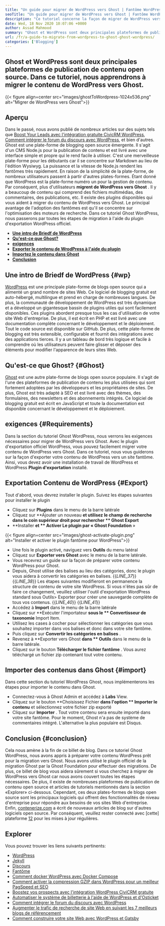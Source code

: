 ```yaml
---
title: "Un guide pour migrer de WordPress vers Ghost | Fantôme WordPress" 
seoTitle: "Un guide pour migrer de WordPress vers Ghost | Fantôme WordPress" 
description: "Ce tutoriel concerne la façon de migrer de WordPress vers Ghost. Nous apprendrons à migrer vos messages et pages vers le fantôme à partir du site Web WordPress existant." 
date: Wed, 18 Nov 2020 10:07:06 +0000
author: Assad Mahmood
summary: "Ghost et WordPress sont deux principales plateformes de publication de contenu open source. Dans ce tutoriel, nous apprendrons à migrer le contenu de WordPress vers Ghost." 
url: /fr/a-guide-to-migrate-from-wordpress-to-ghost-ghost-wordpress/
categories: ['Blogging']
---
```


## Ghost et WordPress sont deux principales plateformes de publication de contenu open source. Dans ce tutoriel, nous apprendrons à migrer le contenu de WordPress vers Ghost.

{{< figure align=center src="images/ghostToWordpress-1024x536.png" alt="Migrer de WordPress vers Ghost">}}


## Aperçu
Dans le passé, nous avons publié de nombreux articles sur des sujets tels que [Boost Your Leads avec l'intégration gratuite CivicRM WordPress][1], [Comment intégrer le forum du discours avec WordPress][2], et bien d'autres. Ghost est une plate-forme de blogging open source émergente. Il s'agit d'un CMS Node.js pour la publication de contenu et est livré avec une interface simple et propre qui le rend facile à utiliser. C'est une merveilleuse plate-forme pour les débutants car il se concentre sur Markdown au lieu de l'édition Wysiwyg. La puissance et la vitesse de Node.js rendent les fantômes très rapidement. En raison de la simplicité de la plate-forme, de nombreux utilisateurs passent à partir d'autres plates-formes. Étant donné que WordPress est la plate-forme numéro un pour la gestion de contenu.
Par conséquent, plus d'utilisateurs **migrent de WordPress vers Ghost** . Il y a beaucoup de contenu qui comprend des fichiers multimédias, des commentaires, des publications, etc. Il existe des plugins disponibles qui vous aident à migrer du contenu de WordPress vers Ghost. Le principal avantage de l'adoption des fantômes est qu'il se concentre sur l'optimisation des moteurs de recherche. Dans ce tutoriel Ghost WordPress, nous passerons par toutes les étapes de migration à l'aide du plugin d'exportation WordPress officiel.
  * **[Une intro de Briedf de WordPress][3]** 
  * **[Qu'est-ce que Ghost?][4]** 
  * **[exigences][5]** 
  * **[Exporter le contenu de WrodPress à l'aide du plugin][6]** 
  * **[Importez le contenu dans Ghost][7]** 
  * **[Conclusion][8]** 

## **Une intro de Briedf de WordPress**    {#wp}
[WordPress][9] est une principale plate-forme de blogs open source qui a alimenté un grand nombre de sites Web. Ce logiciel de blogging gratuit est auto-hébergé, multilingue et prend en charge de nombreuses langues. De plus, la communauté de développement de WordPress est très dynamique et a développé un gigantesque bassin de plugins utiles qui sont facilement disponibles. Ces plugins abordent presque tous les cas d'utilisation de votre site Web d'entreprise. De plus, il est écrit en PHP et est livré avec une documentation complète concernant le développement et le déploiement. Tout le code source est disponible sur GitHub. De plus, cette plate-forme de blogging est très extensible, configurable et fournit des intégrations avec des applications tierces. Il y a un tableau de bord très logique et facile à comprendre où les utilisateurs peuvent faire glisser et déposer des éléments pour modifier l'apparence de leurs sites Web.

## **Qu'est-ce que Ghost?**    {#Ghost}
[Ghost][10] est une autre plate-forme de blogs open source populaire. Il s'agit de l'une des plateformes de publication de contenu les plus utilisées qui sont fortement adoptées par les développeurs et les propriétaires de sites. De plus, Ghost est très adapté à SEO et est livré avec des thèmes, des formulaires, des newsletters et des abonnements intégrés. Ce logiciel de blogging gratuit est écrit en JavaScript et toute la documentation est disponible concernant le développement et le déploiement.

## exigences   {#Requirements}
Dans la section du tutoriel Ghost WordPress, nous verrons les exigences nécessaires pour migrer de WordPress vers Ghost. Avec le plugin d'exportation officiel WordPress, vous pouvez facilement migrer votre contenu de WordPress vers Ghost. Dans ce tutoriel, nous vous guiderons sur la façon d'exporter votre contenu de WordPress vers un site fantôme. Ainsi, vous devez avoir une installation de travail de WordPress et WordPress **Plugin d'exportation**  installé.

## Exportation Contenu de WordPress   {#Export}
Tout d'abord, vous devrez installer le plugin. Suivez les étapes suivantes pour installer le plugin
  * Cliquez sur **Plugins**  dans le menu de la barre latérale
  * Cliquez sur **Ajouter un nouveau  **et utilisez le champ de recherche dans le coin supérieur droit pour rechercher **  Ghost Export** 
  * **Installer  **et **  Activer  **Le plugin par «**  Ghost Foundation** »

{{< figure align=center src="images/ghost-activate-plugin.png" alt="Installer et activer le plugin fantôme pour WordPress">}}

  * Une fois le plugin activé, naviguez vers **Outils**  du menu latéral
  * Cliquez sur **Exporter vers Ghost**  avec le menu de la barre latérale.
  * Vous recevrez un guide sur la façon de préparer votre contenu WordPress pour Ghost.
  * Depuis, Ghost utilise des balises au lieu des catégories, donc le plugin vous aidera à convertir les catégories en balises.
{{_LINE_37_}}
{{_LINE_38_}}
    Les étapes suivantes modifieront en permanence la structure de contenu de votre site WordPress. Si vous n'êtes pas sûr de faire ce changement, veuillez utiliser l'outil d'exportation WordPress standard sous Outils> Exporter pour créer une sauvegarde complète de tous vos contenus.
{{_LINE_40_}}
{{_LINE_41_}}
  * Accédez à **Import**  dans le menu de la barre latérale
  * Cliquez sur **Exécuter l'importateur  **sous le **  Convertisseur de taxonomie**  Import Item.
  * Utilisez les cases à cocher pour sélectionner les catégories que vous souhaitez importer dans vos balises et donc dans votre site fantôme.
  * Puis cliquez sur **Convertir les catégories en balises** .
  * Revenez à **Exporter vers Ghost  **dans **  Outils**  dans le menu de la barre latérale.
  * Cliquez sur le bouton **Télécharger le fichier fantôme** . Vous aurez téléchargé un fichier zip contenant tout votre contenu.

## Importer des contenus dans Ghost   {#import}
Dans cette section du tutoriel WordPress Ghost, nous implémenterons les étapes pour importer le contenu dans Ghost.
  * Connectez-vous à Ghost Admin et accédez à **Labs**  View.
  * Cliquez sur le bouton **Choisissez Fichier  **dans l'option **  Importer le contenu**  et sélectionnez votre fichier zip exporté
  * Cliquez sur **Importer** . Tout votre contenu sera ensuite importé dans votre site fantôme.
Pour le moment, Ghost n'a pas de système de commentaires intégré. L'alternative la plus populaire est Disqus.

## Conclusion   {#conclusion}
Cela nous amène à la fin de ce billet de blog. Dans ce tutoriel Ghost WordPress, nous avons appris à préparer votre contenu WordPress prêt pour la migration vers Ghost. Nous avons utilisé le plugin officiel de la migration Ghost par la Ghost Foundation pour effectuer des migrations. De plus, ce billet de blog vous aidera sûrement si vous cherchez à migrer de WordPress vers Ghost car nous avons couvert toutes les étapes nécessaires. De plus, il existe de nombreuses plateformes de publication de contenu open source et articles de tutoriels mentionnés dans la section «Explorer» ci-dessous. Cependant, ces deux plates-formes de blogs open source sont les principaux logiciels qui offrent des fonctionnalités de niveau d'entreprise pour répondre aux besoins de vos sites Web d'entreprise.
Enfin, [contenerize.com][11] a écrit de nouveaux articles de blog sur d'autres logiciels open source. Par conséquent, veuillez rester connecté avec [cette] plateforme [12] pour les mises à jour régulières.

## Explorer
Vous pouvez trouver les liens suivants pertinents:
  * [WordPress][9]
  * [Jekyll][13]
  * [Discours][14]
  * [Fantôme][10]
  * [Comment docker WordPress avec Docker Compose][15]
  * [Comment activer la compression GZIP dans WordPress pour un meilleur PagSpeed ​​et SEO][16]
  * [Boostez vos prospects avec l'intégration WordPress CiviCRM gratuite][1]
  * [Automatiser le système de billetterie à l'aide de WordPress et d'Osticket][17]
  * [Comment intégrer le forum du discours avec WordPress][2]
  * [Augmenter le trafic de recherche de site Web en suivant les 7 meilleurs blogs de référencement][18]
  * [Comment construire votre site Web avec WordPress et Gatsby][19]

  
[1]: https://blog.containerize.com/blogging/civicrm-wordpress-integration-wordpress-tutorial/
[2]: https://blog.containerize.com/blogging/how-to-integrate-discourse-forum-with-wordpress/
[3]: #wp
[4]: #ghost
[5]: #requirements
[6]: #export
[7]: #import
[8]: #conclusion
[9]: https://products.containerize.com/blogging/wordpress/
[10]: https://products.containerize.com/blogging/ghost/
[11]: https://www.containerize.com/
[12]: https://blog.containerize.com/
[13]: https://products.containerize.com/blogging/jekyll/
[14]: https://products.containerize.com/discussion-forum/discourse/
[15]: https://blog.containerize.com/blogging/how-to-dockerize-wordpress-docker-wordpress/
[16]: https://blog.containerize.com/blogging/how-to-enable-gzip-compression-in-wordpress-gzip-wordpress/
[17]: https://blog.containerize.com/blogging/automate-ticketing-system-using-wordpress-and-osticket/
[18]: https://blog.containerize.com/blogging/increase-website-search-traffic-by-following-top-7-seo-blogs/
[19]: https://blog.containerize.com/blogging/how-does-gatsby-integrate-with-wordpress-gatsby-wordpress/
